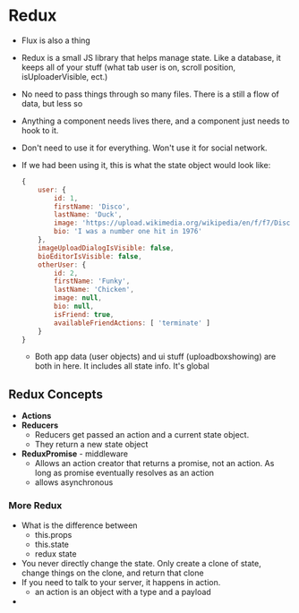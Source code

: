 # Redux

* Flux is also a thing

* Redux is a small JS library that helps manage state. Like a database, it keeps all of your stuff (what tab user is on, scroll position, isUploaderVisible, ect.)

* No need to pass things through so many files. There is a still a flow of data, but less so

* Anything a component needs lives there, and a component just needs to hook to it. 

* Don't need to use it for everything. Won't use it for social network.

* If we had been using it, this is what the state object would look like:

  ```javascript
  {
      user: {
          id: 1,
          firstName: 'Disco',
          lastName: 'Duck',
          image: 'https://upload.wikimedia.org/wikipedia/en/f/f7/Disco_duck.jpg',
          bio: 'I was a number one hit in 1976'
      },
      imageUploadDialogIsVisible: false,
      bioEditorIsVisible: false,
      otherUser: {
          id: 2,
          firstName: 'Funky',
          lastName: 'Chicken',
          image: null,
          bio: null,
          isFriend: true,
          availableFriendActions: [ 'terminate' ]
      }
  }
  ```

  * Both app data (user objects) and ui stuff (uploadboxshowing) are both in here. It includes all state info. It's global

## Redux Concepts

* **Actions**
* **Reducers**
  * Reducers get passed an action and a current state object.
  * They return a new state object
* **ReduxPromise** - middleware
  * Allows an action creator that returns a promise, not an action. As long as promise eventually resolves as an action
  * allows asynchronous

### More Redux

* What is the difference between
  * this.props
  * this.state
  * redux state
* You never directly change the state. Only create a clone of state, change things on the clone, and return that clone
* If you need to talk to your server, it happens in action.
  * an action is an object with a type and a payload
* ​













